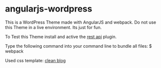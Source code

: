# angularjs-wordpress

This is a WordPress Theme made with AngularJS and webpack. Do not use this Theme in a live environment. Its just for fun.

To Test this Theme install and active the [rest api](https://wordpress.org/plugins/rest-api/) plugin.

Type the following command into your command line to bundle all files:
$ webpack

Used css template: [clean blog](https://startbootstrap.com/template-overviews/clean-blog/)
